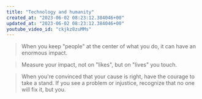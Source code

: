 ```yaml
---
title: "Technology and humanity"
created_at: "2023-06-02 08:23:12.384046+00"
updated_at: "2023-06-02 08:23:12.384046+00"
youtube_video_id: "ckjkz8zuMMs"
---
```

> When you keep "people" at the center of what you do, it can have an enormous impact.

> Measure your impact, not on "likes", but on "lives" you touch.

> When you're convinced that your cause is right, have the courage to take a stand. If you see a problem or injustice, recognize that no one will fix it, but you.
